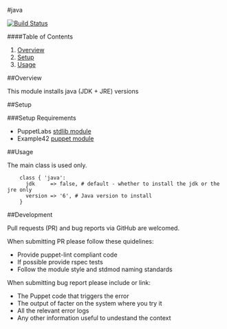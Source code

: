 #java

[![Build Status](https://travis-ci.org/example42/puppet-java.png?branch=master)](https://travis-ci.org/example42/puppet-java)

####Table of Contents

1. [Overview](#overview)
2. [Setup](#setup)
3. [Usage](#usage)


##Overview

This module installs java (JDK + JRE) versions

##Setup

###Setup Requirements
* PuppetLabs [stdlib module](https://github.com/puppetlabs/puppetlabs-stdlib)
* Example42 [puppet module](https://github.com/example42/puppi)

##Usage

The main class is used only.

        class { 'java':
          jdk     => false, # default - whether to install the jdk or the jre only
          version => '6', # Java version to install
        }

##Development

Pull requests (PR) and bug reports via GitHub are welcomed.

When submitting PR please follow these quidelines:
- Provide puppet-lint compliant code
- If possible provide rspec tests
- Follow the module style and stdmod naming standards

When submitting bug report please include or link:
- The Puppet code that triggers the error
- The output of facter on the system where you try it
- All the relevant error logs
- Any other information useful to undestand the context


